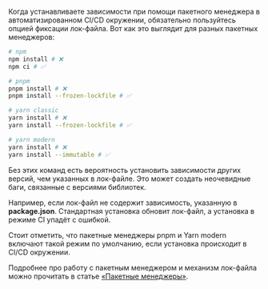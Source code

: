 Когда устанавливаете зависимости при помощи пакетного менеджера в автоматизированном CI/CD окружении, обязательно пользуйтесь опцией фиксации лок-файла. Вот как это выглядит для разных пакетных менеджеров:

```bash
# npm
npm install # ❌
npm ci # ✅

# pnpm
pnpm install # ❌
pnpm install --frozen-lockfile # ✅

# yarn classic
yarn install # ❌
yarn install --frozen-lockfile # ✅

# yarn modern
yarn install # ❌
yarn install --immutable # ✅
```

Без этих команд есть вероятность установить зависимости других версий, чем указанных в лок-файле. Это может создать неочевидные баги, связанные с версиями библиотек.

Например, если лок-файл не содержит зависимость, указанную в __package.json__. Стандартная установка обновит лок-файл, а установка в режиме CI упадёт с ошибкой.

Стоит отметить, что пакетные менеджеры pnpm и Yarn modern включают такой режим по умолчанию, если установка происходит в CI/CD окружении.

Подробнее про работу с пакетным менеджером и механизм лок-файла можно прочитать в статье [«Пакетные менеджеры»](/tools/package-managers/).
